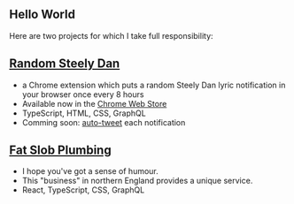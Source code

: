 ## Hello World

Here are two projects for which I take full responsibility:

## [Random Steely Dan](https://github.com/headexpanded/random_steely_dan)

- a Chrome extension which puts a random Steely Dan lyric notification in your browser once every 8 hours
- Available now in the [Chrome Web Store](https://chrome.google.com/webstore/detail/random-steely-dan/ohmpmkjhiadganahhcaakeacniikloni?hl=en-GB)
- TypeScript, HTML, CSS, GraphQL
- Comming soon: [auto-tweet](https://twitter.com/randomsteelydan) each notification

## [Fat Slob Plumbing](https://github.com/headexpanded/fat_slob_plumbing)

- I hope you've got a sense of humour.
- This "business" in northern England provides a unique service.
- React, TypeScript, CSS, GraphQL

<!---
headexpanded/headexpanded is a ✨ special ✨ repository because its `README.md` (this file) appears on your GitHub profile.
You can click the Preview link to take a look at your changes.
--->
